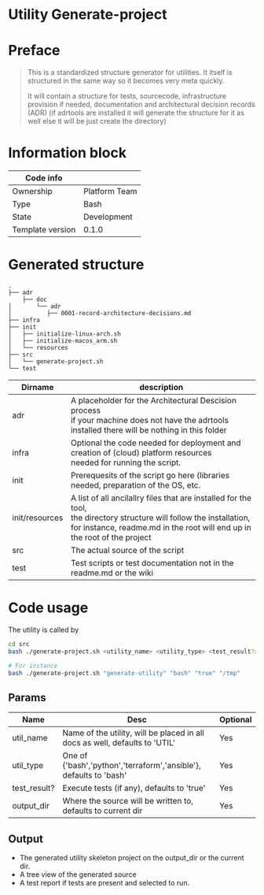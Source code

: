 # Utility Generate-project
# Preface
> This is a standardized structure generator for utilities. It itself is structured in the same way so it 
> becomes very meta quickly. 
> 
> It will contain a structure for tests, sourcecode, infrastructure provision if needed, documentation and 
> architectural decision records (ADR)  (if adrtools are installed it will generate the structure for it as well else it will be 
> just create the directory)

# Information block 

| Code info        |               |
|------------------|---------------|
| Ownership        | Platform Team | 
| Type             | Bash          | 
| State            | Development   |
| Template version | 0.1.0         | 


# Generated structure

```text
.
├── adr
    ├── doc
│       └── adr
│          ├── 0001-record-architecture-decisions.md
├── infra
├── init
│   ├── initialize-linux-arch.sh
│   ├── initialize-macos_arm.sh
│   └── resources
├── src
│   └── generate-project.sh
└── test
```

| Dirname        | description                                                                                                                                                                                            |
|----------------|--------------------------------------------------------------------------------------------------------------------------------------------------------------------------------------------------------|
| adr            | A placeholder for the Architectural Descision process<br/> if your machine does not have the adrtools installed there will be nothing in this folder                                                   |
| infra          | Optional the code needed for deployment and creation of (cloud) platform resources <br/> needed for running the script.                                                                                |                             
| init           | Prerequesits of the script go here (libraries needed, preparation of the OS, etc.                                                                                                                      | 
| init/resources | A list of all ancilallry files that are installed for the tool, <br/> the directory structure will follow the installation, for instance, readme.md in the root will end up in the root of the project |
| src            | The actual source of the script                                                                                                                                                                        | 
| test           | Test scripts or test documentation not in the readme.md or the wiki                                                                                                                                    | 

# Code usage

The utility is called by
```bash
cd src
bash ./generate-project.sh <utility_name> <utility_type> <test_result?> <output_dir>

# For instance   
bash ./generate-project.sh "generate-utility" "bash" "true" "/tmp"
```

## Params 

| Name         | Desc                                                                        | Optional |
|--------------|-----------------------------------------------------------------------------|----------|
| util_name    | Name of the utility, will be placed in all docs as well, defaults to 'UTIL' | Yes      |
| util_type    | One of {'bash','python','terraform','ansible'}, defaults to 'bash'          | Yes      |
| test_result? | Execute tests (if any), defaults to 'true'                                  | Yes      |
| output_dir   | Where the source will be written to, defaults to current dir                | Yes      |


 ## Output

- The generated utility skeleton project on the output_dir or the current dir.
- A tree view of the generated source 
- A test report if tests are present and selected to run. 


 